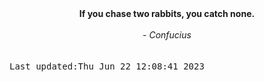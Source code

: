 
<div align="center"><b><span>If you chase two rabbits, you catch none.</span></b><br><br><i> - Confucius</i></div>
<br><br><kbd>Last updated:Thu Jun 22 12:08:41 2023</kbd>